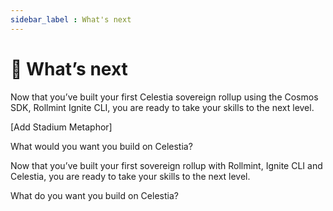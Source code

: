 ```yaml
---
sidebar_label : What's next
---
```


# 👀 What’s next

Now that you’ve built your first Celestia sovereign rollup using the Cosmos
SDK, Rollmint Ignite CLI, you are ready to take your skills to the next level.

[Add Stadium Metaphor]

What would you want you build on Celestia?

Now that you’ve built your first sovereign rollup with Rollmint, Ignite CLI and
Celestia, you are ready to take your skills to the next level.

What do you want you build on Celestia?
